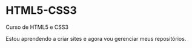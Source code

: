 # HTML5-CSS3
 Curso de HTML5 e CSS3

Estou aprendendo a criar sites e agora vou gerenciar meus repositórios.